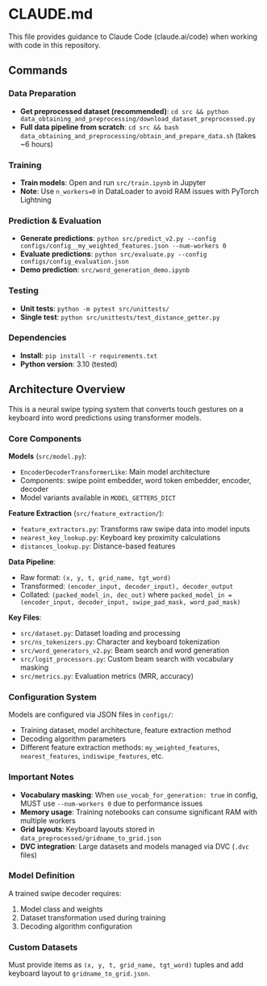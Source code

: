 # CLAUDE.md

This file provides guidance to Claude Code (claude.ai/code) when working with code in this repository.

## Commands

### Data Preparation
- **Get preprocessed dataset (recommended)**: `cd src && python data_obtaining_and_preprocessing/download_dataset_preprocessed.py`
- **Full data pipeline from scratch**: `cd src && bash data_obtaining_and_preprocessing/obtain_and_prepare_data.sh` (takes ~6 hours)

### Training
- **Train models**: Open and run `src/train.ipynb` in Jupyter
- **Note**: Use `n_workers=0` in DataLoader to avoid RAM issues with PyTorch Lightning

### Prediction & Evaluation
- **Generate predictions**: `python src/predict_v2.py --config configs/config__my_weighted_features.json --num-workers 0`
- **Evaluate predictions**: `python src/evaluate.py --config configs/config_evaluation.json`
- **Demo prediction**: `src/word_generation_demo.ipynb`

### Testing
- **Unit tests**: `python -m pytest src/unittests/`
- **Single test**: `python src/unittests/test_distance_getter.py`

### Dependencies
- **Install**: `pip install -r requirements.txt`
- **Python version**: 3.10 (tested)

## Architecture Overview

This is a neural swipe typing system that converts touch gestures on a keyboard into word predictions using transformer models.

### Core Components

**Models** (`src/model.py`):
- `EncoderDecoderTransformerLike`: Main model architecture
- Components: swipe point embedder, word token embedder, encoder, decoder
- Model variants available in `MODEL_GETTERS_DICT`

**Feature Extraction** (`src/feature_extraction/`):
- `feature_extractors.py`: Transforms raw swipe data into model inputs
- `nearest_key_lookup.py`: Keyboard key proximity calculations
- `distances_lookup.py`: Distance-based features

**Data Pipeline**:
- Raw format: `(x, y, t, grid_name, tgt_word)`
- Transformed: `(encoder_input, decoder_input), decoder_output`
- Collated: `(packed_model_in, dec_out)` where `packed_model_in = (encoder_input, decoder_input, swipe_pad_mask, word_pad_mask)`

**Key Files**:
- `src/dataset.py`: Dataset loading and processing
- `src/ns_tokenizers.py`: Character and keyboard tokenization
- `src/word_generators_v2.py`: Beam search and word generation
- `src/logit_processors.py`: Custom beam search with vocabulary masking
- `src/metrics.py`: Evaluation metrics (MRR, accuracy)

### Configuration System

Models are configured via JSON files in `configs/`:
- Training dataset, model architecture, feature extraction method
- Decoding algorithm parameters
- Different feature extraction methods: `my_weighted_features`, `nearest_features`, `indiswipe_features`, etc.

### Important Notes

- **Vocabulary masking**: When `use_vocab_for_generation: true` in config, MUST use `--num-workers 0` due to performance issues
- **Memory usage**: Training notebooks can consume significant RAM with multiple workers
- **Grid layouts**: Keyboard layouts stored in `data_preprocessed/gridname_to_grid.json`
- **DVC integration**: Large datasets and models managed via DVC (`.dvc` files)

### Model Definition

A trained swipe decoder requires:
1. Model class and weights
2. Dataset transformation used during training  
3. Decoding algorithm configuration

### Custom Datasets

Must provide items as `(x, y, t, grid_name, tgt_word)` tuples and add keyboard layout to `gridname_to_grid.json`.